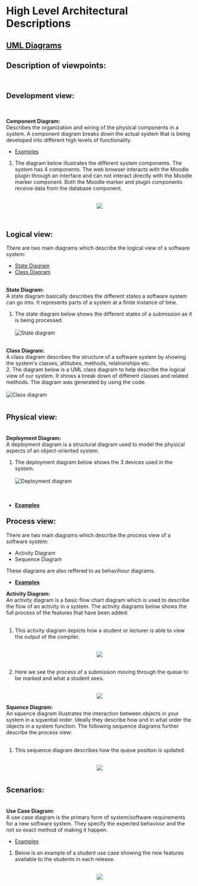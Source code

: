 # High Level Architectural Descriptions

## [UML Diagrams](https://www.smartdraw.com/uml-diagram/)

## Description of viewpoints:
<br>

### <span style="font-size:larger;">**Development view:**<span><br>
<br>

**Component Diagram:**<br>
Describes the organization and wiring of the physical components in a system. A component diagram breaks down the actual system that is being developed into different high levels of functionality. <br>
- [Examples](https://www.visual-paradigm.com/guide/uml-unified-modeling-language/what-is-component-diagram/)



1. The diagram below illustrates the different system components. The system has 4 components. The web browser interacts with the Moodle plugin through an interface and can not interact directly with the Moodle marker component. Both the Moodle marker and plugin components receive data from the database component.
<br><br>
<div style="text-align:center"><img src="Diagrams/ComponentDiagram.png"/></div>
<br><br>

### <span style="font-size:larger;">**Logical view:**</span><br>
There are two main diagrams which describe the logical view of a software system:
- [State Diagram](https://www.geeksforgeeks.org/unified-modeling-language-uml-state-diagrams/)
- [Class Diagram](https://www.visual-paradigm.com/guide/uml-unified-modeling-language/what-is-class-diagram/)
<br><br>

**State Diagram:**
<br>
A state diagram basically describes the different states a software system can go into. It represents parts of a system at a finite instance of time.

1. The state diagram below shows the different states of a submission as it is being processed.<br><br>
![State diagram](Diagrams/LogicalViewStateDiagram.png)<br><br>

**Class Diagram:**
<br>
A class diagram describes the structure of a software system by showing the system's classes, attitubes, methods, relationships etc.
<br>
2. The diagram below is a UML class diagram to help describe the logical view of our system. It shows a break down of different classes and related methods. The diagram was generated by using the code.<br><br>
![Class diagram](Diagrams/ClassDiagram.png)
<br><br>

### <span style="font-size:larger;">**Physical view:**</span><br><br>
**Deployment Diagram:**
<br>
A deployment diagram is a structural diagram used to model the physical aspects of an object-oriented system.
<br>
1. The deployment diagram below shows the 3 devices used in the system.<br><br>
![Deployment diagram](Diagrams/DeploymentDiagram.png)   
<br><br>


- **[Examples](https://www.lucidchart.com/pages/uml-deployment-diagram)**<br>

### <span style="font-size:larger;">**Process view:**</span><br>
There are two main diagrams which describe the process view of a software system:
- Activity Diagram
- Sequence Diagram

These diagrams are also reffered to as behavihour diagrams.
<br>
- **[Examples](https://www.geeksforgeeks.org/difference-between-sequence-diagram-and-activity-diagram/)**<br>

**Activity Diagram:**<br>
An activity diagram is a basic flow chart diagram which is used to describe the flow of an activity in a system. The activity diagrams below shows the full process of the features that have been added:
<br>
<br>

1. This activity diagram depicts how a student or lecturer is able to view the output of the compiler.
<br>
<div style="text-align:center"><img src="Diagrams/ActivityInformation.png"/></div>
<br>

2. Here we see the process of a submission moving through the queue to be marked and what a student sees.
<br>
<div style="text-align:center"><img src="Diagrams/ActivityQueue.png"/></div>


**Squence Diagram:**<br>
An squence diagram illustrates the interaction between objects in your system in a squential order. Ideally they describe how and in what order the objects in a system function. The following sequence diagrams further describe the process view:
<br><br>

1. This sequence diagram describes how the queue position is updated.
<br><br>
<div style="text-align:center"><img src="Diagrams/SequenceQueue.png"/></div>
<br>

### <span style="font-size:larger;">**Scenarios:** </span> <br><br>

**Use Case Diagram:**<br>
A use case diagram is the primary form of system/software requirements for a new software system. They specify the expected behaviour and the not so exact method of making it happen.

- [Examples](https://www.visual-paradigm.com/guide/uml-unified-modeling-language/what-is-use-case-diagram/)


1. Below is an example of a student use case showing the new features available to the students in each release.
<br><br>
<div style="text-align:center"><img src="Diagrams/StudentUserDiagram.png"/></div>
